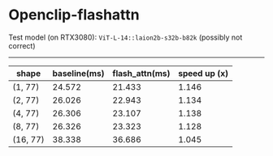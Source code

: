 # Openclip-flashattn

Test model (on RTX3080): `ViT-L-14::laion2b-s32b-b82k` (possibly not correct)

--------------------------------------------------------------
shape   | baseline(ms)        | flash_attn(ms)  | speed up (x)
--------|---------------------|-----------------|-------------
(1, 77) | 24.572              | 21.433          | 1.146
(2, 77) | 26.026              | 22.943          | 1.134
(4, 77) | 26.306              | 23.107          | 1.138
(8, 77) | 26.326              | 23.323          | 1.128
(16, 77)| 38.338              | 36.686          | 1.045
